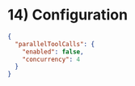# 14) Configuration

```json
{
  "parallelToolCalls": {
    "enabled": false,
    "concurrency": 4
  }
}
```
